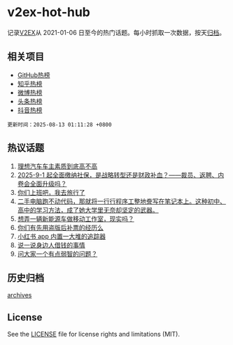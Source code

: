 # v2ex-hot-hub

 记录[V2EX](https://www.v2ex.com/)从 2021-01-06 日至今的热门话题。每小时抓取一次数据，按天[归档](archives)。
 
 ## 相关项目

- [GitHub热榜](https://github.com/lonnyzhang423/github-hot-hub)
- [知乎热榜](https://github.com/lonnyzhang423/zhihu-hot-hub)
- [微博热榜](https://github.com/lonnyzhang423/weibo-hot-hub)
- [头条热榜](https://github.com/lonnyzhang423/toutiao-hot-hub)
- [抖音热榜](https://github.com/lonnyzhang423/douyin-hot-hub)


 `更新时间：2025-08-13 01:11:28 +0800`

## 热议话题

1. [理想汽车车主素质到底高不高](https://www.v2ex.com/t/1151724)
1. [2025-9-1 起全面缴纳社保，是战略转型还是财政补血？——裁员、返聘、内卷会全面升级吗？](https://www.v2ex.com/t/1151759)
1. [你们上班吧，我去旅行了](https://www.v2ex.com/t/1151725)
1. [二手电脑跑不动代码，那就将一行行程序工整地誊写在笔记本上。这种初中、高中的学习方法，成了她大学里无奈却坚定的武器。](https://www.v2ex.com/t/1151767)
1. [想弄一辆新能源车做移动工作室，现实吗？](https://www.v2ex.com/t/1151742)
1. [你们有先用盗版后补票的经历么](https://www.v2ex.com/t/1151754)
1. [小红书 app 内置一大堆的追踪器](https://www.v2ex.com/t/1151745)
1. [说一说身边人借钱的事情](https://www.v2ex.com/t/1151752)
1. [问大家一个有点弱智的问题？](https://www.v2ex.com/t/1151753)

## 历史归档

[archives](archives)

## License

See the [LICENSE](LICENSE) file for license rights and limitations (MIT).
